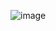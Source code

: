 ![image](https://github.com/iamsohel/necessary-resources/assets/9135426/b363e2a2-24a2-435f-a31f-c48c8370fac8)

